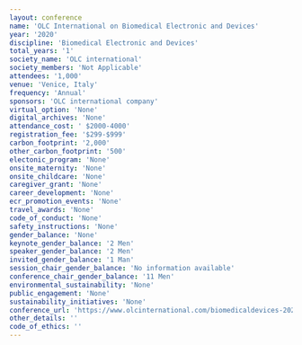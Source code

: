 ```yaml
---
layout: conference 
name: 'OLC International on Biomedical Electronic and Devices'
year: '2020'
discipline: 'Biomedical Electronic and Devices'
total_years: '1'
society_name: 'OLC international'
society_members: 'Not Applicable'
attendees: '1,000'
venue: 'Venice, Italy'
frequency: 'Annual'
sponsors: 'OLC international company'
virtual_option: 'None'
digital_archives: 'None'
attendance_cost: ' $2000-4000'
registration_fee: '$299-$999'
carbon_footprint: '2,000'
other_carbon_footprint: '500'
electonic_program: 'None'
onsite_maternity: 'None'
onsite_childcare: 'None'
caregiver_grant: 'None'
career_development: 'None'
ecr_promotion_events: 'None'
travel_awards: 'None'
code_of_conduct: 'None'
safety_instructions: 'None'
gender_balance: 'None'
keynote_gender_balance: '2 Men'
speaker_gender_balance: '2 Men'
invited_gender_balance: '1 Man'
session_chair_gender_balance: 'No information available'
conference_chair_gender_balance: '11 Men'
environmental_sustainability: 'None'
public_engagement: 'None'
sustainability_initiatives: 'None'
conference_url: 'https://www.olcinternational.com/biomedicaldevices-2020//'
other_details: ''
code_of_ethics: ''
---
```

